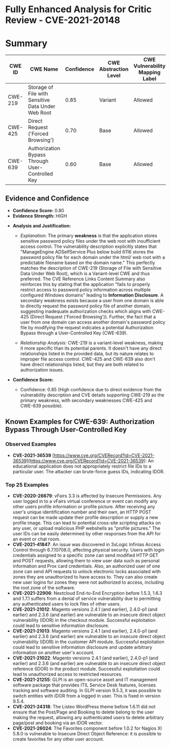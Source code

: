# Fully Enhanced Analysis for Critic Review - CVE-2021-20148

# Summary
| CWE ID | CWE Name | Confidence | CWE Abstraction Level | CWE Vulnerability Mapping Label | CWE-Vulnerability Mapping Notes |
|---|---|---|---|---|---|
| CWE-219 | Storage of File with Sensitive Data Under Web Root | 0.85 | Variant | Allowed | Primary CWE |
| CWE-425 | Direct Request ('Forced Browsing') | 0.70 | Base | Allowed | Secondary Candidate |
| CWE-639 | Authorization Bypass Through User-Controlled Key | 0.60 | Base | Allowed | Secondary Candidate |

## Evidence and Confidence

*   **Confidence Score:** 0.80
*   **Evidence Strength:** HIGH

- **Analysis and Justification:**  
  - *Explanation:* The primary **weakness** is that the application stores sensitive password policy files under the web root with insufficient access control. The vulnerability description explicitly states that "ManageEngine ADSelfService Plus below build 6116 stores the password policy file for each domain under the html/ web root with a predictable filename based on the domain name." This perfectly matches the description of CWE-219 (Storage of File with Sensitive Data Under Web Root), which is a Variant-level CWE and thus preferred. The CVE Reference Links Content Summary also reinforces this by stating that the application "fails to properly restrict access to password policy information across multiple configured Windows domains" leading to **Information Disclosure**. A secondary weakness exists because a user from one domain is able to directly request the password policy file of another domain, suggesting inadequate authorization checks which aligns with CWE-425 (Direct Request ('Forced Browsing')). Further, the fact that a user from one domain can access another domain's password policy file by modifying the request indicates a potential Authorization Bypass through a User-Controlled Key (CWE-639).

  - *Relationship Analysis:* CWE-219 is a variant-level weakness, making it more specific than its potential parents. It doesn't have any direct relationships listed in the provided data, but its nature relates to improper file access control. CWE-425 and CWE-639 also don't have direct relationships listed, but they are both related to authorization issues.

- **Confidence Score:**
  - Confidence: 0.85 (High confidence due to direct evidence from the vulnerability description and CVE details supporting CWE-219 as the primary weakness, with secondary weaknesses CWE-425 and CWE-639 possible).



## Known Examples for CWE-639: Authorization Bypass Through User-Controlled Key
### Observed Examples
- **CVE-2021-36539** [https://www.cve.org/CVERecord?id=CVE-2021-36539](https://www.cve.org/CVERecord?id=CVE-2021-36539): An educational application does not appropriately restrict file IDs to a particular user. The attacker can brute-force guess IDs, indicating IDOR.
### Top 25 Examples
- **CVE-2020-26679**: vFairs 3.3 is affected by Insecure Permissions. Any user logged in to a vFairs virtual conference or event can modify any other users profile information or profile picture. After receiving any user's unique identification number and their own, an HTTP POST request can be made update their profile description or supply a new profile image. This can lead to potential cross-site scripting attacks on any user, or upload malicious PHP webshells as "profile pictures." The user IDs can be easily determined by other responses from the API for an event or chat room.
- **CVE-2021-41847**: An issue was discovered in 3xLogic Infinias Access Control through 6.7.10708.0, affecting physical security. Users with login credentials assigned to a specific zone can send modified HTTP GET and POST requests, allowing them to view user data such as personal information and Prox card credentials. Also, an authorized user of one zone can send API requests to unlock electronic locks associated with zones they are unauthorized to have access to. They can also create new user logins for zones they were not authorized to access, including the root zone of the software.
- **CVE-2021-22906**: Nextcloud End-to-End Encryption before 1.5.3, 1.6.3 and 1.7.1 suffers from a denial of service vulnerability due to permitting any authenticated users to lock files of other users.
- **CVE-2021-21012**: Magento versions 2.4.1 (and earlier), 2.4.0-p1 (and earlier) and 2.3.6 (and earlier) are vulnerable to an insecure direct object vulnerability (IDOR) in the checkout module. Successful exploitation could lead to sensitive information disclosure.
- **CVE-2021-21013**: Magento versions 2.4.1 (and earlier), 2.4.0-p1 (and earlier) and 2.3.6 (and earlier) are vulnerable to an insecure direct object vulnerability (IDOR) in the customer API module. Successful exploitation could lead to sensitive information disclosure and update arbitrary information on another user's account.
- **CVE-2021-21022**: Magento versions 2.4.1 (and earlier), 2.4.0-p1 (and earlier) and 2.3.6 (and earlier) are vulnerable to an insecure direct object reference (IDOR) in the product module. Successful exploitation could lead to unauthorized access to restricted resources.
- **CVE-2021-21255**: GLPI is an open-source asset and IT management software package that provides ITIL Service Desk features, licenses tracking and software auditing. In GLPI version 9.5.3, it was possible to switch entities with IDOR from a logged in user. This is fixed in version 9.5.4.
- **CVE-2021-24318**: The Listeo WordPress theme before 1.6.11 did not ensure that the Post/Page and Booking to delete belong to the user making the request, allowing any authenticated users to delete arbitrary page/post and booking via an IDOR vector.
- **CVE-2021-26024**: The Favorites component before 1.0.2 for Nagios XI 5.8.0 is vulnerable to Insecure Direct Object Reference: it is possible to create favorites for any other user account.
